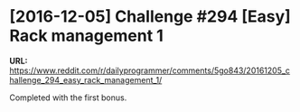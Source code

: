 # [2016-12-05] Challenge #294 [Easy] Rack management 1

**URL:** https://www.reddit.com/r/dailyprogrammer/comments/5go843/20161205_challenge_294_easy_rack_management_1/

Completed with the first bonus.